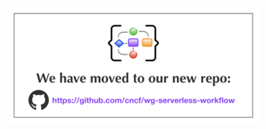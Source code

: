 <p align="center">
<a href="https://github.com/cncf/wg-serverless-workflow" target="_blank"><img src="spec/media/repo-moved.png" alt="We Moved!"/></a>
</p>